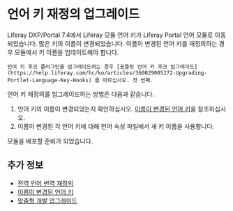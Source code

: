 # 언어 키 재정의 업그레이드

Liferay DXP/Portal 7.4에서 Liferay 모듈 언어 키가 Liferay Portal 언어 모듈로 이동되었습니다. 많은 키의 이름이 변경되었습니다. 이름이 변경된 언어 키를 재정의하는 경우 모듈에서 키 이름을 업데이트해야 합니다.

```{note}
언어 키 후크 플러그인을 업그레이드하는 경우 [포틀릿 언어 키 후크 업그레이드](https://help.liferay.com/hc/ko/articles/360029005272-Upgrading-Portlet-Language-Key-Hooks) 를 따르십시오. 첫 번째.
```

언어 키 재정의를 업그레이드하는 방법은 다음과 같습니다.

1. 언어 키의 이름이 변경되었는지 확인하십시오. [이름이 변경된 언어 키](../reference/renamed-language-keys.md)을 참조하십시오.
1. 이름이 변경된 각 언어 키에 대해 언어 속성 파일에서 새 키 이름을 사용합니다.

모듈을 배포할 준비가 되었습니다.

## 추가 정보

* [전역 언어 번역 재정의](../../../liferay-internals/extending-liferay/overriding-global-language-translations.md)
* [이름이 변경된 언어 키](../reference/renamed-language-keys.md)
* [맞춤형 개발 업그레이드](../upgrading-custom-development.md)